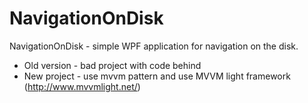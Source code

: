 # NavigationOnDisk
NavigationOnDisk - simple WPF application for navigation on the disk.
- Old version - bad project with code behind
- New project - use mvvm pattern and use MVVM light framework (http://www.mvvmlight.net/)
